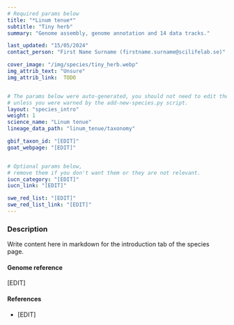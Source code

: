 ```yaml
---
# Required params below
title: "*Linum tenue*"
subtitle: "Tiny herb"
summary: "Genome assembly, genome annotation and 14 data tracks."

last_updated: "15/05/2024"
contact_person: "First Name Surname (firstname.surname@scilifelab.se)"

cover_image: "/img/species/tiny_herb.webp"
img_attrib_text: "Unsure"
img_attrib_link:  TODO


# The params below were auto-generated, you should not need to edit them...
# unless you were warned by the add-new-species.py script.
layout: "species_intro"
weight: 1
science_name: "Linum tenue"
lineage_data_path: "linum_tenue/taxonomy"

gbif_taxon_id: "[EDIT]"
goat_webpage: "[EDIT]"


# Optional params below,
# remove them if you don't want them or they are not relevant.
iucn_category: "[EDIT]"
iucn_link: "[EDIT]"

swe_red_list: "[EDIT]"
swe_red_list_link: "[EDIT]"
---
```


### Description

Write content here in markdown for the introduction tab of the species page.

#### Genome reference

[EDIT]

#### References

- [EDIT]
